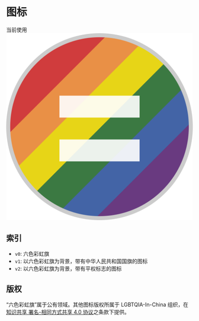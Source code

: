 # 图标

当前使用
![图标](./v2/logo.svg)

## 索引

- `v0`: 六色彩虹旗
- `v1`: 以六色彩虹旗为背景，带有中华人民共和国国旗的图标
- `v2`: 以六色彩虹旗为背景，带有平权标志的图标

## 版权

“六色彩虹旗”属于公有领域。其他图标版权所属于 LGBTQIA-In-China 组织，在[知识共享 署名-相同方式共享 4.0 协议](https://creativecommons.org/licenses/by-sa/4.0/deed.en)之条款下提供。
